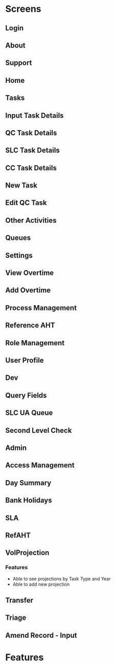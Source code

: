# Screens

## Login
## About
## Support
## Home
## Tasks
## Input Task Details
## QC Task Details
## SLC Task Details
## CC Task Details
## New Task
## Edit QC Task
## Other Activities
## Queues
## Settings
## View Overtime
## Add Overtime
## Process Management
## Reference AHT
## Role Management
## User Profile
## Dev
## Query Fields
## SLC UA Queue
## Second Level Check
## Admin
## Access Management
## Day Summary
## Bank Holidays
## SLA
## RefAHT
## VolProjection
### Features
- Able to see projections by Task Type and Year
- Able to add new projection 
## Transfer
## Triage
## Amend Record - Input

# Features
